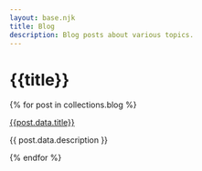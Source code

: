 ```yaml
---
layout: base.njk
title: Blog
description: Blog posts about various topics.
---
```


# {{title}}

{% for post in collections.blog %}
<p><a href="{{post.url}}">{{post.data.title}}</a></li></p>
<p>{{ post.data.description }}</p>
{% endfor %}
